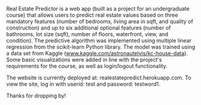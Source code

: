 Real Estate Predictor is a web app (built as a project for an undergraduate course) that allows users to predict real estate values based on three mandatory features (number of bedrooms, living area in sqft, and quality of construction) and up to six additional optional features (number of bathrooms, lot size (sqft), number of floors, waterfront, view, and condition). The predictive algorithm was implemented using multiple linear regression from the scikit-learn Python library. The model was trained using a data set from Kaggle (www.kaggle.com/astronautelvis/kc-house-data). Some basic visualizations were added in line with the project's requirements for the course, as well as login/logout functionality. 

The website is currently deployed at: realestatepredict.herokuapp.com. To view the site, log in with userid: test and password: testword1. 

Thanks for dropping by!
